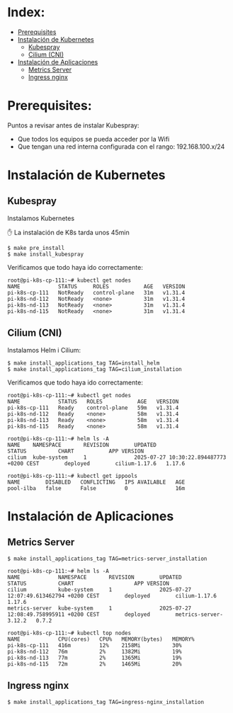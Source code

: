 # Index:

* [Prerequisites](#id10)
* [Instalación de Kubernetes](#id20)
  * [Kubespray](#id21)
  * [Cilium (CNI)](#id22)
* [Instalación de Aplicaciones](#id30)
  * [Metrics Server](#id31)
  * [Ingress nginx](#id32)

# Prerequisites: <div id='id10' />

Puntos a revisar antes de instalar Kubespray:
* Que todos los equipos se pueda acceder por la Wifi
* Que tengan una red interna configurada con el rango: 192.168.100.x/24

# Instalación de Kubernetes <div id='id20' />

## Kubespray <div id='id21' />

Instalamos Kubernetes

:raised_hand: La instalación de K8s tarda unos 45min

```
$ make pre_install
$ make install_kubespray
```

Verificamos que todo haya ido correctamente:

```
root@pi-k8s-cp-111:~# kubectl get nodes
NAME            STATUS     ROLES           AGE   VERSION
pi-k8s-cp-111   NotReady   control-plane   31m   v1.31.4
pi-k8s-nd-112   NotReady   <none>          31m   v1.31.4
pi-k8s-nd-113   NotReady   <none>          31m   v1.31.4
pi-k8s-nd-115   NotReady   <none>          31m   v1.31.4
```

## Cilium (CNI)<div id='id22' />

Instalamos Helm i Cilium:

```
$ make install_applications_tag TAG=install_helm
$ make install_applications_tag TAG=cilium_installation
```

Verificamos que todo haya ido correctamente:

```
root@pi-k8s-cp-111:~# kubectl get nodes
NAME            STATUS   ROLES           AGE   VERSION
pi-k8s-cp-111   Ready    control-plane   59m   v1.31.4
pi-k8s-nd-112   Ready    <none>          58m   v1.31.4
pi-k8s-nd-113   Ready    <none>          58m   v1.31.4
pi-k8s-nd-115   Ready    <none>          58m   v1.31.4

root@pi-k8s-cp-111:~# helm ls -A
NAME    NAMESPACE       REVISION        UPDATED                                         STATUS          CHART           APP VERSION
cilium  kube-system     1               2025-07-27 10:30:22.894487773 +0200 CEST        deployed        cilium-1.17.6   1.17.6

root@pi-k8s-cp-111:~# kubectl get ippools
NAME        DISABLED   CONFLICTING   IPS AVAILABLE   AGE
pool-ilba   false      False         0               16m
```

# Instalación de Aplicaciones <div id='id30' />

## Metrics Server <div id='id31' />

```
$ make install_applications_tag TAG=metrics-server_installation
```

```
root@pi-k8s-cp-111:~# helm ls -A
NAME            NAMESPACE       REVISION        UPDATED                                         STATUS          CHART                   APP VERSION
cilium          kube-system     1               2025-07-27 12:07:49.613462794 +0200 CEST        deployed        cilium-1.17.6           1.17.6
metrics-server  kube-system     1               2025-07-27 12:08:49.758995911 +0200 CEST        deployed        metrics-server-3.12.2   0.7.2

root@pi-k8s-cp-111:~# kubectl top nodes
NAME            CPU(cores)   CPU%   MEMORY(bytes)   MEMORY%
pi-k8s-cp-111   416m         12%    2158Mi          30%
pi-k8s-nd-112   76m          2%     1382Mi          19%
pi-k8s-nd-113   77m          2%     1365Mi          19%
pi-k8s-nd-115   72m          2%     1465Mi          20%
```
## Ingress nginx <div id='id32' />

```
$ make install_applications_tag TAG=ingress-nginx_installation
```
